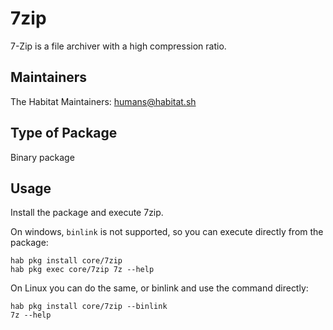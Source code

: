 # 7zip

7-Zip is a file archiver with a high compression ratio.

## Maintainers

The Habitat Maintainers: <humans@habitat.sh>

## Type of Package

Binary package

## Usage

Install the package and execute 7zip.

On windows, `binlink` is not supported, so you can execute directly from the package:

```
hab pkg install core/7zip
hab pkg exec core/7zip 7z --help
```

On Linux you can do the same, or binlink and use the command directly:

```
hab pkg install core/7zip --binlink
7z --help
```
